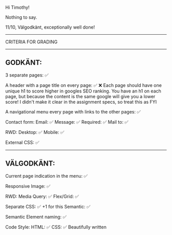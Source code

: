 Hi Timothy!

Nothing to say.

11/10, Välgodkänt, exceptionally well done!

*************************************

CRITERIA FOR GRADING

*************************************

GODKÄNT:
-------------------------------------

3 separate pages: ✅

A header with a page title on every page: ✅ ❌
Each page should have one unique h1 to score higher in googles SEO ranking. You have an h1 on each page, but because the content is the same google will give you a lower score! I didn't make it clear in the assignment specs, so treat this as FYI

A navigational menu every page with links to the other pages: ✅

Contact form:
    Email: ✅
    Message: ✅
    Required: ✅
    Mail to: ✅

RWD:
    Desktop: ✅
    Mobile: ✅

External CSS: ✅

-------------------------------------

VÄLGODKÄNT:
-------------------------------------

Current page indication in the menu: ✅

Responsive Image: ✅

RWD:
  Media Query: ✅
  Flex/Grid: ✅

Separate CSS: ✅
  +1 for this
  Semantic: ✅

Semantic Element naming: ✅

Code Style:
  HTML: ✅
  CSS: ✅
  Beautifully written